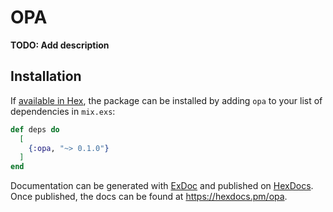 # OPA

**TODO: Add description**

## Installation

If [available in Hex](https://hex.pm/docs/publish), the package can be installed
by adding `opa` to your list of dependencies in `mix.exs`:

```elixir
def deps do
  [
    {:opa, "~> 0.1.0"}
  ]
end
```

Documentation can be generated with [ExDoc](https://github.com/elixir-lang/ex_doc)
and published on [HexDocs](https://hexdocs.pm). Once published, the docs can
be found at <https://hexdocs.pm/opa>.

